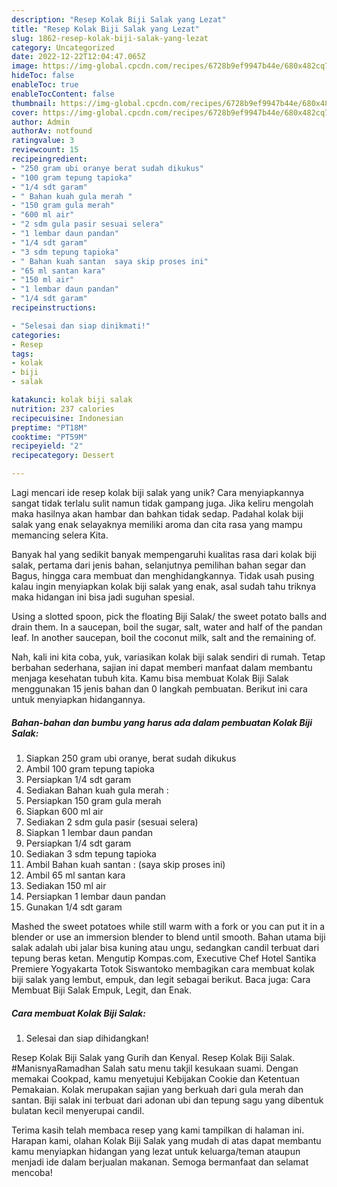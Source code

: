 ```yaml
---
description: "Resep Kolak Biji Salak yang Lezat"
title: "Resep Kolak Biji Salak yang Lezat"
slug: 1862-resep-kolak-biji-salak-yang-lezat
category: Uncategorized
date: 2022-12-22T12:04:47.065Z
image: https://img-global.cpcdn.com/recipes/6728b9ef9947b44e/680x482cq70/kolak-biji-salak-foto-resep-utama.jpg
hideToc: false
enableToc: true
enableTocContent: false
thumbnail: https://img-global.cpcdn.com/recipes/6728b9ef9947b44e/680x482cq70/kolak-biji-salak-foto-resep-utama.jpg
cover: https://img-global.cpcdn.com/recipes/6728b9ef9947b44e/680x482cq70/kolak-biji-salak-foto-resep-utama.jpg
author: Admin
authorAv: notfound
ratingvalue: 3
reviewcount: 15
recipeingredient:
- "250 gram ubi oranye berat sudah dikukus"
- "100 gram tepung tapioka"
- "1/4 sdt garam"
- " Bahan kuah gula merah "
- "150 gram gula merah"
- "600 ml air"
- "2 sdm gula pasir sesuai selera"
- "1 lembar daun pandan"
- "1/4 sdt garam"
- "3 sdm tepung tapioka"
- " Bahan kuah santan  saya skip proses ini"
- "65 ml santan kara"
- "150 ml air"
- "1 lembar daun pandan"
- "1/4 sdt garam"
recipeinstructions:

- "Selesai dan siap dinikmati!"
categories:
- Resep
tags:
- kolak
- biji
- salak

katakunci: kolak biji salak 
nutrition: 237 calories
recipecuisine: Indonesian
preptime: "PT18M"
cooktime: "PT59M"
recipeyield: "2"
recipecategory: Dessert

---
```





Lagi mencari ide resep kolak biji salak yang unik? Cara menyiapkannya sangat tidak terlalu sulit namun tidak gampang juga. Jika keliru mengolah maka hasilnya akan hambar dan bahkan tidak sedap. Padahal kolak biji salak yang enak selayaknya memiliki aroma dan cita rasa yang mampu memancing selera Kita.





Banyak hal yang sedikit banyak mempengaruhi kualitas rasa dari kolak biji salak, pertama dari jenis bahan, selanjutnya pemilihan bahan segar dan Bagus, hingga cara membuat dan menghidangkannya. Tidak usah pusing kalau ingin menyiapkan kolak biji salak yang enak,      asal sudah tahu triknya maka hidangan ini bisa jadi suguhan spesial.














Using a slotted spoon, pick the floating Biji Salak/ the sweet potato balls and drain them. In a saucepan, boil the sugar, salt, water and half of the pandan leaf. In another saucepan, boil the coconut milk, salt and the remaining of.






Nah, kali ini kita coba, yuk, variasikan kolak biji salak sendiri di rumah. Tetap berbahan sederhana, sajian ini dapat memberi manfaat dalam membantu menjaga kesehatan tubuh kita. Kamu bisa membuat Kolak Biji Salak menggunakan 15 jenis bahan dan 0 langkah pembuatan. Berikut ini cara untuk menyiapkan hidangannya.

<!--inarticleads1-->

##### Bahan-bahan dan bumbu yang harus ada dalam pembuatan Kolak Biji Salak:

1. Siapkan 250 gram ubi oranye, berat sudah dikukus
1. Ambil 100 gram tepung tapioka
1. Persiapkan 1/4 sdt garam
1. Sediakan  Bahan kuah gula merah :
1. Persiapkan 150 gram gula merah
1. Siapkan 600 ml air
1. Sediakan 2 sdm gula pasir (sesuai selera)
1. Siapkan 1 lembar daun pandan
1. Persiapkan 1/4 sdt garam
1. Sediakan 3 sdm tepung tapioka
1. Ambil  Bahan kuah santan : (saya skip proses ini)
1. Ambil 65 ml santan kara
1. Sediakan 150 ml air
1. Persiapkan 1 lembar daun pandan
1. Gunakan 1/4 sdt garam


Mashed the sweet potatoes while still warm with a fork or you can put it in a blender or use an immersion blender to blend until smooth. Bahan utama biji salak adalah ubi jalar bisa kuning atau ungu, sedangkan candil terbuat dari tepung beras ketan. Mengutip Kompas.com, Executive Chef Hotel Santika Premiere Yogyakarta Totok Siswantoko membagikan cara membuat kolak biji salak yang lembut, empuk, dan legit sebagai berikut. Baca juga: Cara Membuat Biji Salak Empuk, Legit, dan Enak. 

<!--inarticleads2-->

##### Cara membuat Kolak Biji Salak:


1. Selesai dan siap dihidangkan!

Resep Kolak Biji Salak yang Gurih dan Kenyal. Resep Kolak Biji Salak. #ManisnyaRamadhan Salah satu menu takjil kesukaan suami. Dengan memakai Cookpad, kamu menyetujui Kebijakan Cookie dan Ketentuan Pemakaian. Kolak merupakan sajian yang berkuah dari gula merah dan santan. Biji salak ini terbuat dari adonan ubi dan tepung sagu yang dibentuk bulatan kecil menyerupai candil. 

Terima kasih telah membaca resep yang kami tampilkan di halaman ini. Harapan kami, olahan Kolak Biji Salak yang mudah di atas dapat membantu kamu menyiapkan hidangan yang lezat untuk keluarga/teman ataupun menjadi ide dalam berjualan makanan. Semoga bermanfaat dan selamat mencoba!
